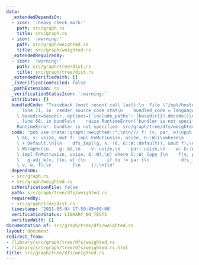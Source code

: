 ```yaml
---
data:
  _extendedDependsOn:
  - icon: ':heavy_check_mark:'
    path: src/graph.rs
    title: src/graph.rs
  - icon: ':warning:'
    path: src/graph/weighted.rs
    title: src/graph/weighted.rs
  _extendedRequiredBy:
  - icon: ':warning:'
    path: src/graph/tree/dist.rs
    title: src/graph/tree/dist.rs
  _extendedVerifiedWith: []
  _isVerificationFailed: false
  _pathExtension: rs
  _verificationStatusIcon: ':warning:'
  attributes: {}
  bundledCode: "Traceback (most recent call last):\n  File \"/opt/hostedtoolcache/Python/3.9.4/x64/lib/python3.9/site-packages/onlinejudge_verify/documentation/build.py\"\
    , line 71, in _render_source_code_stat\n    bundled_code = language.bundle(stat.path,\
    \ basedir=basedir, options={'include_paths': [basedir]}).decode()\n  File \"/opt/hostedtoolcache/Python/3.9.4/x64/lib/python3.9/site-packages/onlinejudge_verify/languages/user_defined.py\"\
    , line 68, in bundle\n    raise RuntimeError('bundler is not specified: {}'.format(path.as_posix()))\n\
    RuntimeError: bundler is not specified: src/graph/tree/dfs/weighted.rs\n"
  code: "pub use crate::graph::weighted::*;\n\n/// f: (v, par, w)\npub fn dfs<G: WGraph>(g:\
    \ &G, s: usize, mut f: impl FnMut(usize, usize, G::W))\nwhere\n    G::W: Copy\
    \ + Default,\n{\n    dfs_impl(g, s, !0, G::W::default(), &mut f);\n}\n\nfn dfs_impl<G:\
    \ WGraph>(\n    g: &G,\n    v: usize,\n    par: usize,\n    w: G::W,\n    f: &mut\
    \ impl FnMut(usize, usize, G::W),\n) where G::W: Copy {\n    f(v, par, w);\n \
    \   g.adj_w(v, |to, w| {\n        if to != par {\n            dfs_impl(g, to,\
    \ v, w, f);\n        }\n    });\n}\n"
  dependsOn:
  - src/graph.rs
  - src/graph/weighted.rs
  isVerificationFile: false
  path: src/graph/tree/dfs/weighted.rs
  requiredBy:
  - src/graph/tree/dist.rs
  timestamp: '2021-05-04 17:50:45+09:00'
  verificationStatus: LIBRARY_NO_TESTS
  verifiedWith: []
documentation_of: src/graph/tree/dfs/weighted.rs
layout: document
redirect_from:
- /library/src/graph/tree/dfs/weighted.rs
- /library/src/graph/tree/dfs/weighted.rs.html
title: src/graph/tree/dfs/weighted.rs
---
```

